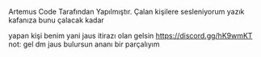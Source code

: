 Artemus Code Tarafından Yapılmıştır. Çalan kişilere sesleniyorum yazık kafanıza bunu çalacak kadar

yapan kişi benim yani jaus itirazı olan gelsin https://discord.gg/hK9wmKT not: gel dm jaus bulursun ananı bir parçalıyım
